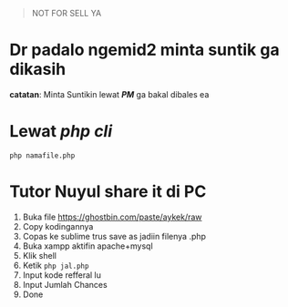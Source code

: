 > NOT FOR SELL YA

# Dr padalo ngemid2 minta suntik ga dikasih

**catatan**: Minta Suntikin lewat ***PM*** ga bakal dibales ea

# Lewat ***php cli***
```php namafile.php```


# Tutor Nuyul share it di PC
1. Buka file https://ghostbin.com/paste/aykek/raw
2. Copy kodingannya
3. Copas ke sublime trus save as jadiin filenya .php
4. Buka xampp aktifin apache+mysql
5. Klik shell
6. Ketik ```php jal.php```
7. Input kode refferal lu
8. Input Jumlah Chances
9. Done
